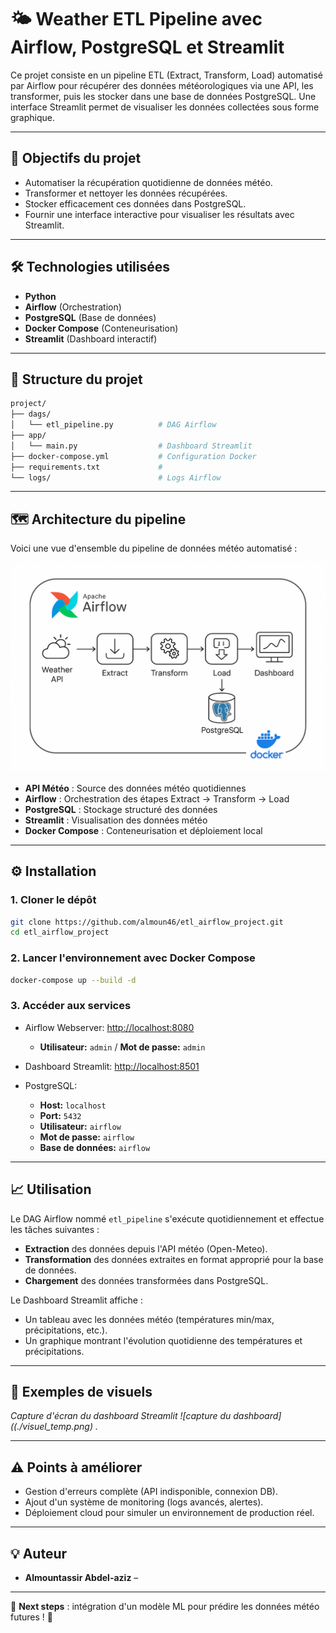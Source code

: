 # 🌤️ Weather ETL Pipeline avec Airflow, PostgreSQL et Streamlit

Ce projet consiste en un pipeline ETL (Extract, Transform, Load) automatisé par Airflow pour récupérer des données 
météorologiques via une API, les transformer, puis les stocker dans une base de données PostgreSQL. Une interface Streamlit
permet de visualiser les données collectées sous forme graphique.

---

## 🚀 Objectifs du projet

- Automatiser la récupération quotidienne de données météo.
- Transformer et nettoyer les données récupérées.
- Stocker efficacement ces données dans PostgreSQL.
- Fournir une interface interactive pour visualiser les résultats avec Streamlit.

---

## 🛠️ Technologies utilisées

- **Python**
- **Airflow** (Orchestration)
- **PostgreSQL** (Base de données)
- **Docker Compose** (Conteneurisation)
- **Streamlit** (Dashboard interactif)

---

## 📂 Structure du projet

```bash
project/
├── dags/
│   └── etl_pipeline.py          # DAG Airflow
├── app/
│   └── main.py                  # Dashboard Streamlit
├── docker-compose.yml           # Configuration Docker
├── requirements.txt             # 
└── logs/                        # Logs Airflow
```


---

## 🗺️ Architecture du pipeline

Voici une vue d'ensemble du pipeline de données météo automatisé :

![Architecture du pipeline](./architecture.png)

- **API Météo** : Source des données météo quotidiennes
- **Airflow** : Orchestration des étapes Extract → Transform → Load
- **PostgreSQL** : Stockage structuré des données
- **Streamlit** : Visualisation des données météo
- **Docker Compose** : Conteneurisation et déploiement local

---




## ⚙️ Installation

### 1. Cloner le dépôt

```bash
git clone https://github.com/almoun46/etl_airflow_project.git
cd etl_airflow_project
```

### 2. Lancer l'environnement avec Docker Compose

```bash
docker-compose up --build -d
```

### 3. Accéder aux services

- Airflow Webserver: [http://localhost:8080](http://localhost:8080)
  - **Utilisateur:** `admin` / **Mot de passe:** `admin`

- Dashboard Streamlit: [http://localhost:8501](http://localhost:8501)

- PostgreSQL:
  - **Host:** `localhost`
  - **Port:** `5432`
  - **Utilisateur:** `airflow`
  - **Mot de passe:** `airflow`
  - **Base de données:** `airflow`

---

## 📈 Utilisation

Le DAG Airflow nommé `etl_pipeline` s'exécute quotidiennement et effectue les tâches suivantes :

- **Extraction** des données depuis l'API météo (Open-Meteo).
- **Transformation** des données extraites en format approprié pour la base de données.
- **Chargement** des données transformées dans PostgreSQL.

Le Dashboard Streamlit affiche :
- Un tableau avec les données météo (températures min/max, précipitations, etc.).
- Un graphique montrant l'évolution quotidienne des températures et précipitations.

---

## 📌 Exemples de visuels

*Capture d'écran du dashboard Streamlit
![capture du dashboard]((./visuel_temp.png) .*

---

## ⚠️ Points à améliorer

- Gestion d'erreurs complète (API indisponible, connexion DB).
- Ajout d'un système de monitoring (logs avancés, alertes).
- Déploiement cloud pour simuler un environnement de production réel.

---

## 💡 Auteur

- **Almountassir Abdel-aziz** – 

---

🎯 **Next steps** : intégration d'un modèle ML pour prédire les données météo futures ! 🚀

